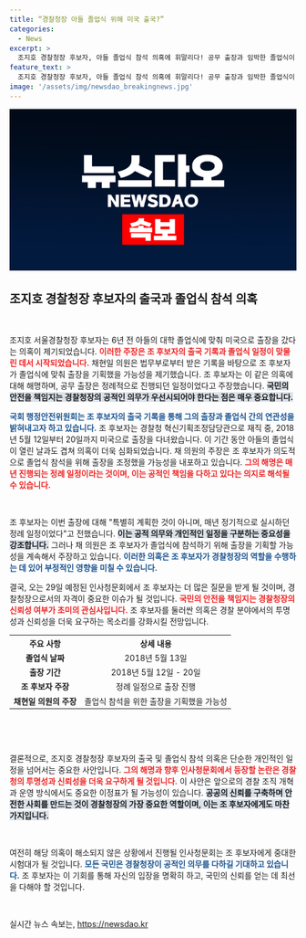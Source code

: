 ```yaml
---
title: “경찰청장 아들 졸업식 위해 미국 출국?”
categories:
  - News
excerpt: >
  조지호 경찰청장 후보자, 아들 졸업식 참석 의혹에 휘말리다! 공무 출장과 임박한 졸업식이 우연의 일치? 국회 인사청문회에서 밝혀질 진실에 이목 집중!
feature_text: >
  조지호 경찰청장 후보자, 아들 졸업식 참석 의혹에 휘말리다! 공무 출장과 임박한 졸업식이 우연의 일치? 국회 인사청문회에서 밝혀질 진실에 이목 집중!
image: '/assets/img/newsdao_breakingnews.jpg'
---
```


<p><img src="/assets/img/newsdao_breakingnews.jpg" alt="firstkoreanews 속보" /></p>

<h2 data-ke-size="size26">조지호 경찰청장 후보자의 출국과 졸업식 참석 의혹</h2>

<p data-ke-size="size16">&nbsp;</p>

<p>조지호 서울경찰청장 후보자는 6년 전 아들의 대학 졸업식에 맞춰 미국으로 출장을 갔다는 의혹이 제기되었습니다. <b><span style="color: #ee2323;">이러한 주장은 조 후보자의 출국 기록과 졸업식 일정이 맞물린 데서 시작되었습니다.</span></b> 채현일 의원은 법무부로부터 받은 기록을 바탕으로 조 후보자가 졸업식에 맞춰 출장을 기획했을 가능성을 제기했습니다. 조 후보자는 이 같은 의혹에 대해 해명하며, 공무 출장은 정례적으로 진행되던 일정이었다고 주장했습니다. <b><span style="background-color: #21538527;">국민의 안전을 책임지는 경찰청장의 공적인 의무가 우선시되어야 한다는 점은 매우 중요합니다.</span></b></p>

<p><b><span style="color: #1a5490;">국회 행정안전위원회는 조 후보자의 출국 기록을 통해 그의 출장과 졸업식 간의 연관성을 밝혀내고자 하고 있습니다.</span></b> 조 후보자는 경찰청 혁신기획조정담당관으로 재직 중, 2018년 5월 12일부터 20일까지 미국으로 출장을 다녀왔습니다. 이 기간 동안 아들의 졸업식이 열린 날과도 겹쳐 의혹이 더욱 심화되었습니다. 채 의원의 주장은 조 후보자가 의도적으로 졸업식 참석을 위해 출장을 조정했을 가능성을 내포하고 있습니다. <b><span style="color: #ee2323;">그의 해명은 매년 진행되는 정례 일정이라는 것이며, 이는 공적인 책임을 다하고 있다는 의지로 해석될 수 있습니다.</span></b></p>

<p data-ke-size="size16">&nbsp;</p>

<p>조 후보자는 이번 출장에 대해 "특별히 계획한 것이 아니며, 매년 정기적으로 실시하던 정례 일정이었다"고 전했습니다. <b><span style="background-color: #21538527;">이는 공적 의무와 개인적인 일정을 구분하는 중요성을 강조합니다.</span></b> 그러나 채 의원은 조 후보자가 졸업식에 참석하기 위해 출장을 기획할 가능성을 계속해서 주장하고 있습니다. <b><span style="color: #1a5490;">이러한 의혹은 조 후보자가 경찰청장의 역할을 수행하는 데 있어 부정적인 영향을 미칠 수 있습니다.</span></b></p>

<p>결국, 오는 29일 예정된 인사청문회에서 조 후보자는 더 많은 질문을 받게 될 것이며, 경찰청장으로서의 자격이 중요한 이슈가 될 것입니다. <b><span style="color: #ee2323;">국민의 안전을 책임지는 경찰청장의 신뢰성 여부가 초미의 관심사입니다.</span></b> 조 후보자를 둘러싼 의혹은 경찰 분야에서의 투명성과 신뢰성을 더욱 요구하는 목소리를 강화시킬 전망입니다. </p>

<table style="width: 100%;">
    <tr>
        <th style="text-align: center;">주요 사항</th>
        <th style="text-align: center;">상세 내용</th>
    </tr>
    <tr>
        <td style="text-align: center; height: 17px;"><b>졸업식 날짜</b></td>
        <td style="text-align: center; height: 17px;">2018년 5월 13일</td>
    </tr>
    <tr>
        <td style="text-align: center; height: 17px;"><b>출장 기간</b></td>
        <td style="text-align: center; height: 17px;">2018년 5월 12일 - 20일</td>
    </tr>
    <tr>
        <td style="text-align: center; height: 17px;"><b>조 후보자 주장</b></td>
        <td style="text-align: center; height: 17px;">정례 일정으로 출장 진행</td>
    </tr>
    <tr>
        <td style="text-align: center; height: 17px;"><b>채현일 의원의 주장</b></td>
        <td style="text-align: center; height: 17px;">졸업식 참석을 위한 출장을 기획했을 가능성</td>
    </tr>
</table>

<p><br /></p>

<p data-ke-size="size16">&nbsp;</p>

<p>결론적으로, 조지호 경찰청장 후보자의 출국 및 졸업식 참석 의혹은 단순한 개인적인 일정을 넘어서는 중요한 사안입니다. <b><span style="color: #ee2323;">그의 해명과 향후 인사청문회에서 등장할 논란은 경찰청의 투명성과 신뢰성을 더욱 요구하게 될 것입니다.</span></b> 이 사안은 앞으로의 경찰 조직 개혁과 운영 방식에서도 중요한 이정표가 될 가능성이 있습니다. <b><span style="background-color: #21538527;">공공의 신뢰를 구축하며 안전한 사회를 만드는 것이 경찰청장의 가장 중요한 역할이며, 이는 조 후보자에게도 마찬가지입니다.</span></b></p>

<p data-ke-size="size16">&nbsp;</p>

<p>여전히 해당 의혹이 해소되지 않은 상황에서 진행될 인사청문회는 조 후보자에게 중대한 시험대가 될 것입니다. <b><span style="color: #1a5490;">모든 국민은 경찰청장이 공적인 의무를 다하길 기대하고 있습니다.</span></b> 조 후보자는 이 기회를 통해 자신의 입장을 명확히 하고, 국민의 신뢰를 얻는 데 최선을 다해야 할 것입니다. </p>

<p data-ke-size="size16">&nbsp;</p>
실시간 뉴스 속보는, <a href="https://newsdao.kr" rel="dofollow">https://newsdao.kr</a>


